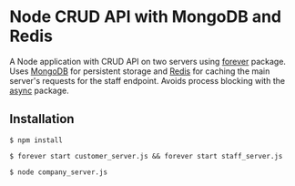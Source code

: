 # Node CRUD API with MongoDB and Redis

A Node application with CRUD API on two servers using [forever](https://github.com/foreverjs) package. Uses [MongoDB](https://github.com/mongodb/mongo) for persistent storage and [Redis](https://github.com/antirez/redis) for caching the main server's requests for the staff endpoint. Avoids process blocking with the [async](https://github.com/caolan/async) package.

## Installation

```
$ npm install
```

```
$ forever start customer_server.js && forever start staff_server.js
```

```
$ node company_server.js
```
